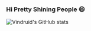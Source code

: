 ### Hi Pretty Shining People 😄

![Vindruid's GitHub stats](https://github-readme-stats.vercel.app/api?username=vindruid&count_private=true&show_icons=true&theme=solarized-light&hide=prs,issues,contribs)

<!--
**vindruid/vindruid** is a ✨ _special_ ✨ repository because its `README.md` (this file) appears on your GitHub profile.

Here are some ideas to get you started:

- 🔭 I’m currently working on ...
- 🌱 I’m currently learning ...
- 👯 I’m looking to collaborate on ...
- 🤔 I’m looking for help with ...
- 💬 Ask me about ...
- 📫 How to reach me: ...
- 😄 Pronouns: ...
- ⚡ Fun fact: ...
-->
